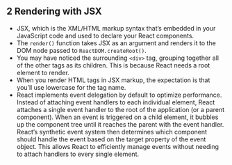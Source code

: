 ## 2 Rendering with JSX
- JSX, which is the XML/HTML markup syntax that’s embedded 
in your JavaScript code and used to declare your React components.
- The `render()` function takes JSX as an argument and renders it to the DOM node passed to `ReactDOM.createRoot()`.
- You may have noticed the surrounding `<div>` tag, grouping together all of the other tags as its children. This is because React needs a root element to render.
- When you render HTML tags in JSX markup, the expectation is that you’ll use lowercase for the 
tag name.
- React implements event delegation by default to optimize performance. Instead of attaching event handlers to each individual element, React attaches a single event handler to the root of the application (or a parent component). When an event is triggered on a child element, it bubbles up the component tree until it reaches the parent with the event handler. React’s synthetic event system then determines which component should handle the event based on the target property of the event object. This allows React to efficiently manage events without needing to attach handlers to every single element.